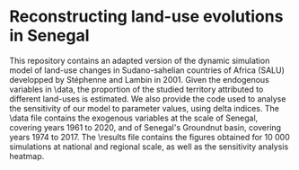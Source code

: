 # Reconstructing land-use evolutions in Senegal

This repository contains an adapted version of the dynamic simulation model of land-use changes in Sudano-sahelian countries of Africa (SALU) developped by Stéphenne and Lambin in 2001. Given the endogenous variables in \data, the proportion of the studied territory attributed to different land-uses is estimated. We also provide the code used to analyse the sensitivity of our model to parameter values, using delta indices. The \data file contains the exogenous variables at the scale of Senegal, covering years 1961 to 2020, and of Senegal's Groundnut basin, covering years 1974 to 2017. The \results file contains the figures obtained for 10 000 simulations at national and regional scale, as well as the sensitivity analysis heatmap.
